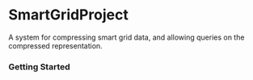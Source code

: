 SmartGridProject
================

A system for compressing smart grid data, and allowing queries on the compressed representation.  

### Getting Started ###
